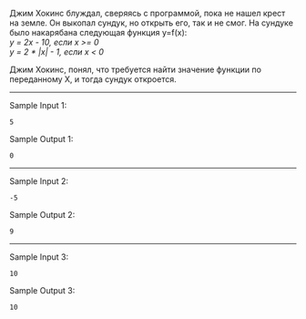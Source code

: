 Джим Хокинс блуждал, сверяясь с программой, пока не нашел крест на земле. Он выкопал сундук, но открыть его, так и не смог. На сундуке было накарябана следующая функция y=f(x):  
_y = 2x - 10, если x >= 0_  
_y = 2 * |x| - 1, если x < 0_

Джим Хокинс, понял, что требуется найти значение функции по переданному X, и тогда сундук откроется.
___
Sample Input 1:
```
5
```
Sample Output 1:
```
0
```
___
Sample Input 2:
```
-5
```
Sample Output 2:
```
9
```
___
Sample Input 3:
```
10
```
Sample Output 3:
```
10
```